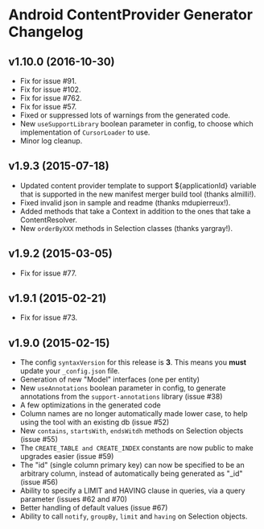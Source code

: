 Android ContentProvider Generator Changelog
===========================================

v1.10.0 (2016-10-30)
------
- Fix for issue #91.
- Fix for issue #102.
- Fix for issue #762.
- Fix for issue #57.
- Fixed or suppressed lots of warnings from the generated code.
- New `useSupportLibrary` boolean parameter in config, to choose which implementation of `CursorLoader` to use.
- Minor log cleanup.

v1.9.3 (2015-07-18)
------
- Updated content provider template to support ${applicationId} variable that is supported in the
new manifest merger build tool (thanks almilli!).
- Fixed invalid json in sample and readme (thanks mdupierreux!).
- Added methods that take a Context in addition to the ones that take a ContentResolver.
- New `orderByXXX` methods in Selection classes (thanks yargray!).

v1.9.2 (2015-03-05)
------
- Fix for issue #77.

v1.9.1 (2015-02-21)
------
- Fix for issue #73.

v1.9.0 (2015-02-15)
------
- The config `syntaxVersion` for this release is **3**.  This means you **must** update your `_config.json` file.
- Generation of new "Model" interfaces (one per entity)
- New `useAnnotations` boolean parameter in config, to generate annotations from the `support-annotations` library (issue #38)
- A few optimizations in the generated code
- Column names are no longer automatically made lower case, to help using the tool with an existing db (issue #52)
- New `contains`, `startsWith`, `endsWitdh` methods on Selection objects (issue #55)
- The `CREATE_TABLE and CREATE_INDEX` constants are now public to make upgrades easier (issue #59)
- The "id" (single column primary key) can now be specified to be an arbitrary column, instead of automatically being generated as "_id" (issue #56)
- Ability to specify a LIMIT and HAVING clause in queries, via a query parameter (issues #62 and #70)
- Better handling of default values (issue #67)
- Ability to call `notify`, `groupBy`, `limit` and `having` on Selection objects.
